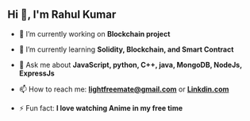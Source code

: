 ## Hi 👋, I'm Rahul Kumar



- 🔭 I’m currently working on **Blockchain project**

- 🌱 I’m currently learning **Solidity, Blockchain, and Smart Contract**

- 💬 Ask me about **JavaScript, python, C++, java, MongoDB, NodeJs, ExpressJs**

- 📫 How to reach me: **lightfreemate@gmail.com** or **[Linkdin.com](https://www.linkedin.com/in/rkzero/)**

- ⚡ Fun fact: **I love watching Anime in my free time**

<!-- <img src="https://github-readme-stats.vercel.app/api?username=rkstu&&show_icons=true&title_color=ffffff&icon_color=bb2acf&text_color=daf7dc&bg_color=151515"> -->
